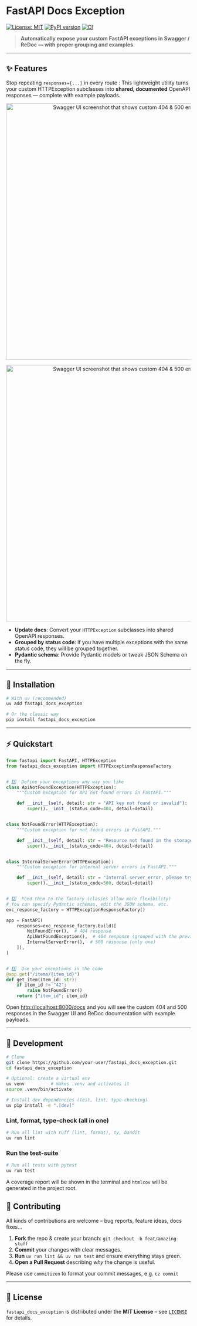 # FastAPI Docs Exception

[![License: MIT](https://img.shields.io/badge/License-MIT-green.svg)](LICENSE)
[![PyPI version](https://img.shields.io/pypi/v/fastapi_docs_exception.svg)](https://pypi.org/project/fastapi_docs_exception/)
[![CI](https://github.com/Athroniaeth/fastapi-docs-exception/actions/workflows/release.yml/badge.svg)](https://github.com/Athroniaeth/fastapi-docs-exception/actions/workflows/release.yml)

> **Automatically expose your custom FastAPI exceptions in Swagger / ReDoc — with proper grouping and examples.**

---

## ✨ Features

Stop repeating `responses={...}` in every route : This lightweight utility turns your custom HTTPException subclasses into **shared, documented** OpenAPI responses — complete with example payloads.

<p align="center">
  <img src="docs/swagger.png" alt="Swagger UI screenshot that shows custom 404 & 500 error examples" width="700">
</p>

<p align="center">
  <img src="docs/redoc.png" alt="Swagger UI screenshot that shows custom 404 & 500 error examples" width="700">
</p>

- **Update docs**: Convert your `HTTPException` subclasses into shared OpenAPI responses.
- **Grouped by status code**: if you have multiple exceptions with the same status code, they will be grouped together.
- **Pydantic schema**: Provide Pydantic models or tweak JSON Schema on the fly.

---

## 🚀 Installation

```bash
# With uv (recommended)
uv add fastapi_docs_exception
```

```bash
# Or the classic way
pip install fastapi_docs_exception
```

---

## ⚡ Quickstart

```python
from fastapi import FastAPI, HTTPException
from fastapi_docs_exception import HTTPExceptionResponseFactory


# 1️⃣  Define your exceptions any way you like
class ApiNotFoundException(HTTPException):
    """Custom exception for API not found errors in FastAPI."""

    def __init__(self, detail: str = "API key not found or invalid"):
        super().__init__(status_code=404, detail=detail)


class NotFoundError(HTTPException):
    """Custom exception for not found errors in FastAPI."""

    def __init__(self, detail: str = "Resource not found in the storage"):
        super().__init__(status_code=404, detail=detail)


class InternalServerError(HTTPException):
    """Custom exception for internal server errors in FastAPI."""

    def __init__(self, detail: str = "Internal server error, please try again later"):
        super().__init__(status_code=500, detail=detail)


# 2️⃣  Feed them to the factory (classes allow more flexibility)
# You can specify Pydantic schemas, edit the JSON schema, etc.
exc_response_factory = HTTPExceptionResponseFactory()

app = FastAPI(
    responses=exc_response_factory.build([
        NotFoundError(),  # 404 response
        ApiNotFoundException(),  # 404 response (grouped with the previous one)
        InternalServerError(),  # 500 response (only one)
    ]),
)


# 3️⃣  Use your exceptions in the code
@app.get("/items/{item_id}")
def get_item(item_id: str):
    if item_id != "42":
        raise NotFoundError()
    return {"item_id": item_id}
```

Open [http://localhost:8000/docs](http://localhost:8000/docs) and you will see the custom 404 and 500 responses in the Swagger UI and ReDoc documentation with example payloads.

---

## 🔧 Development

```bash
# Clone
git clone https://github.com/your-user/fastapi_docs_exception.git
cd fastapi_docs_exception

# Optional: create a virtual env
uv venv          # makes .venv and activates it
source .venv/bin/activate

# Install dev dependencies (test, lint, type-checking)
uv pip install -e ".[dev]"
```

### Lint, format, type-check (all in one)

```bash
# Run all lint with ruff (lint, format), ty, bandit
uv run lint
```

### Run the test-suite

```bash
# Run all tests with pytest
uv run test
```

A coverage report will be shown in the terminal and `htmlcov` will be generated in the project root.

## 🤝 Contributing

All kinds of contributions are welcome – bug reports, feature ideas, docs fixes...

1. **Fork** the repo & create your branch: `git checkout -b feat/amazing-stuff`
2. **Commit** your changes with clear messages.
3. **Run** `uv run lint && uv run test` and ensure everything stays green.
4. **Open a Pull Request** describing *why* the change is useful.

Please use `commitizen` to format your commit messages, e.g. `cz commit`

---

## 📜 License

`fastapi_docs_exception` is distributed under the **MIT License** – see [`LICENSE`](LICENSE) for details.
